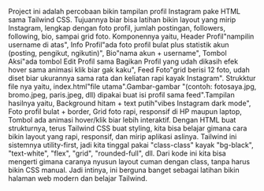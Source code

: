 Project ini adalah percobaan bikin tampilan profil Instagram pake HTML sama Tailwind CSS. Tujuannya biar bisa latihan bikin layout yang mirip Instagram, lengkap dengan
foto profil, jumlah postingan, followers, following, bio, sampai grid foto. Komponennya yaitu, Header Profil"nampilin username di atas", Info Profil"ada foto profil bulat 
plus statistik akun (posting, pengikut, ngikutin)", Bio"nama akun + username", Tombol Aksi"ada tombol Edit Profil sama Bagikan Profil yang udah dikasih efek hover sama
animasi klik biar gak kaku", Feed Foto"grid berisi 12 foto, udah diset biar ukurannya sama rata dan keliatan rapi kayak Instagram". Strukktur file nya yaitu, 
index.html"file utama".Gambar-gambar "(contoh: fotosaya.jpg, bromo.jpeg, paris.jpeg, dll) dipakai buat isi profil sama feed".Tampilan hasilnya yaitu,
Background hitam + text putih"vibes Instagram dark mode", Foto profil bulat + border, Grid foto rapi, responsif di HP maupun laptop, Tombol ada animasi hover/klik biar 
lebih interaktif. Dengan HTML buat strukturnya, terus Tailwind CSS buat styling, kita bisa belajar gimana cara bikin layout yang rapi, responsif, dan mirip aplikasi aslinya.
Tailwind ini sistemnya utility-first, jadi kita tinggal pakai "class-class" kayak "bg-black", "text-white", "flex", "grid", "rounded-full", dll. Dari kode ini kita bisa 
mengerti gimana caranya nyusun layout cuman dengan class, tanpa harus bikin CSS manual. Jadi intinya, ini berguna banget sebagai latihan bikin halaman web modern dan 
belajar Tailwind.

